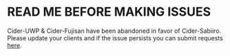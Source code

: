 # READ ME BEFORE MAKING ISSUES
Cider-UWP & Cider-Fujisan have been abandoned in favor of Cider-Sabiiro. Please update your clients and if the issue persists you can submit requests [here](https://github.com/ciderapp/Sabiiro-BugTracker/issues).